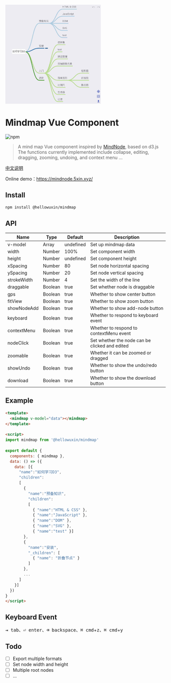<img src="./public/mindmap.jpg" width="300"/>

# Mindmap Vue Component

![npm](https://img.shields.io/npm/v/@hellowuxin/mindmap)

> A mind map Vue component inspired by [MindNode](https://mindnode.com), based on d3.js  
> The functions currently implemented include collapse, editing, dragging, zooming, undoing, and context menu ...

[中文说明](./README.md)

Online demo：<https://mindnode.5xin.xyz/>

## Install

```sh
npm install @hellowuxin/mindmap
```

## API

| Name        | Type   | Default   | Description                                    |
| ---         | ---    | ---       | ---                                            |
| v-model     | Array  | undefined | Set up mindmap data                            |
| width       | Number | 100%      | Set component width                            |
| height      | Number | undefined | Set component height                           |
| xSpacing    | Number | 80        | Set node horizontal spacing                    |
| ySpacing    | Number | 20        | Set node vertical spacing                      |
| strokeWidth | Number | 4         | Set the width of the line                      |
| draggable   | Boolean| true      | Set whether node is draggable                  |
| gps         | Boolean| true      | Whether to show center button                  |
| fitView     | Boolean| true      | Whether to show zoom button                    |
| showNodeAdd | Boolean| true      | Whether to show add-node button                |
| keyboard    | Boolean| true      | Whether to respond to keyboard event           |
| contextMenu | Boolean| true      | Whether to respond to contextMenu event        |
| nodeClick   | Boolean| true      | Set whether the node can be clicked and edited |
| zoomable    | Boolean| true      | Whether it can be zoomed or dragged            |
| showUndo    | Boolean| true      | Whether to show the undo/redo button           |
| download    | Boolean| true      | Whether to show the download button            |

## Example

```html
<template>
  <mindmap v-model="data"></mindmap>
</template>

<script>
import mindmap from '@hellowuxin/mindmap'

export default {
  components: { mindmap },
  data: () => ({
    data: [{
      "name":"如何学习D3",
      "children":
      [
        {
          "name":"预备知识",
          "children":
          [
            { "name":"HTML & CSS" },
            { "name":"JavaScript" },
            { "name":"DOM" },
            { "name":"SVG" },
            { "name":"test" }]
        },
        {
          "name":"安装",
          "_children": [
            { "name": "折叠节点" }
          ]
        },
        ...
      ]
    }]
  })
}
</script>
```

## Keyboard Event

<kbd>⇥ tab</kbd>、<kbd>⏎ enter</kbd>、<kbd>⌫ backspace</kbd>、<kbd>⌘ cmd</kbd>+<kbd>z</kbd>、<kbd>⌘ cmd</kbd>+<kbd>y</kbd>

## Todo

- [ ] Export multiple formats
- [ ] Set node width and height
- [ ] Multiple root nodes
- [ ] ...
